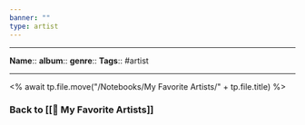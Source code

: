 ```yaml
---
banner: ""
type: artist
---
```

---
**Name**::
**album**:: 
**genre**:: 
**Tags**:: #artist 

---
<% await tp.file.move("/Notebooks/My Favorite Artists/" + tp.file.title) %>

### Back to [[🎵 My Favorite Artists]]
